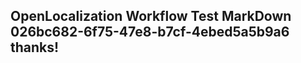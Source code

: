 <properties
ms.topic="hero-topic"
ms.test1="hero-topic"
ms.test2="test"/>


## OpenLocalization Workflow Test MarkDown 026bc682-6f75-47e8-b7cf-4ebed5a5b9a6 thanks!



<!--HONumber=Aug16_HO1-->


